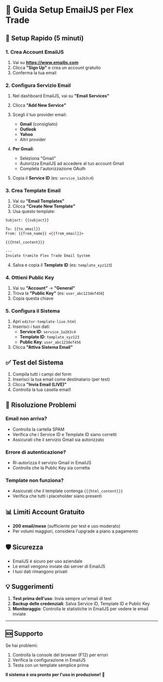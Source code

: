 # 📧 Guida Setup EmailJS per Flex Trade

## 🚀 Setup Rapido (5 minuti)

### 1. Crea Account EmailJS

1. Vai su **https://www.emailjs.com**
2. Clicca **"Sign Up"** e crea un account gratuito
3. Conferma la tua email

### 2. Configura Servizio Email

1. Nel dashboard EmailJS, vai su **"Email Services"**
2. Clicca **"Add New Service"**
3. Scegli il tuo provider email:
   - **Gmail** (consigliato)
   - **Outlook**
   - **Yahoo**
   - Altri provider

4. **Per Gmail:**
   - Seleziona "Gmail"
   - Autorizza EmailJS ad accedere al tuo account Gmail
   - Completa l'autorizzazione OAuth

5. Copia il **Service ID** (es: `service_1a2b3c4`)

### 3. Crea Template Email

1. Vai su **"Email Templates"**
2. Clicca **"Create New Template"**
3. Usa questo template:

```html
Subject: {{subject}}

To: {{to_email}}
From: {{from_name}} <{{from_email}}>

{{{html_content}}}

---
Inviato tramite Flex Trade Email System
```

4. Salva e copia il **Template ID** (es: `template_xyz123`)

### 4. Ottieni Public Key

1. Vai su **"Account"** → **"General"**
2. Trova la **"Public Key"** (es: `user_abc123def456`)
3. Copia questa chiave

### 5. Configura il Sistema

1. Apri `editor-template-live.html`
2. Inserisci i tuoi dati:
   - **Service ID**: `service_1a2b3c4`
   - **Template ID**: `template_xyz123`
   - **Public Key**: `user_abc123def456`
3. Clicca **"Attiva Sistema Email"**

## ✅ Test del Sistema

1. Compila tutti i campi del form
2. Inserisci la tua email come destinatario (per test)
3. Clicca **"Invia Email (LIVE)"**
4. Controlla la tua casella email!

## 🔧 Risoluzione Problemi

### Email non arriva?
- Controlla la cartella SPAM
- Verifica che i Service ID e Template ID siano corretti
- Assicurati che il servizio Gmail sia autorizzato

### Errore di autenticazione?
- Ri-autorizza il servizio Gmail in EmailJS
- Controlla che la Public Key sia corretta

### Template non funziona?
- Assicurati che il template contenga `{{{html_content}}}`
- Verifica che tutti i placeholder siano presenti

## 📊 Limiti Account Gratuito

- **200 email/mese** (sufficiente per test e uso moderato)
- Per volumi maggiori, considera l'upgrade a piano a pagamento

## 🛡️ Sicurezza

- EmailJS è sicuro per uso aziendale
- Le email vengono inviate dai server di EmailJS
- I tuoi dati rimangono privati

## 💡 Suggerimenti

1. **Test prima dell'uso**: Invia sempre un'email di test
2. **Backup delle credenziali**: Salva Service ID, Template ID e Public Key
3. **Monitoraggio**: Controlla le statistiche in EmailJS per vedere le email inviate

---

## 🆘 Supporto

Se hai problemi:
1. Controlla la console del browser (F12) per errori
2. Verifica la configurazione in EmailJS
3. Testa con un template semplice prima

**Il sistema è ora pronto per l'uso in produzione!** 🎉

